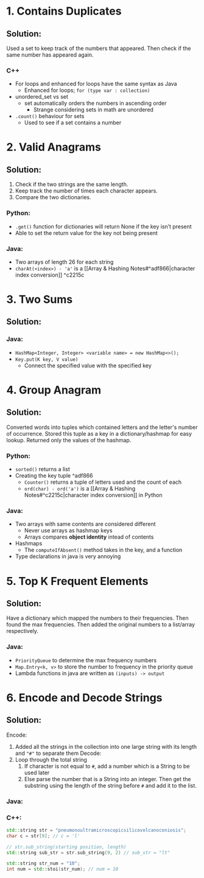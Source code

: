 # 1. Contains Duplicates
## Solution: 
Used a set to keep track of the numbers that appeared. Then check if the same number has appeared again.  

### C++
-	For loops and enhanced for loops have the same syntax as Java
	-	Enhanced for loops; `for (type var : collection)`
-	unordered_set vs set
    - set automatically orders the numbers in ascending order
        - Strange considering sets in math are unordered 
-	`.count()` behaviour for sets
    - Used to see if a set contains a number 


# 2. Valid Anagrams
## Solution: 
1. Check if the two strings are the same length. 
2. Keep track the number of times each character appears. 
3. Compare the two dictionaries. 

### Python: 
- `.get()` function for dictionaries will return None if the key isn’t present
-	Able to set the return value for the key not being present
### Java: 
- Two arrays of length 26 for each string 
- `charAt(<index>) - 'a'` is a [[Array & Hashing Notes#^adf866|character index conversion]] ^c2215c


# 3. Two Sums
## Solution: 

### Java: 
-	`HashMap<Integer, Integer> <variable name> = new HashMap<>();`
-	`Key.put(K key, V value)`
    - Connect the specified value with the specified key


# 4. Group Anagram
## Solution: 
Converted words into tuples which contained letters and the letter's number of occurrence. Stored this tuple as a key in a dictionary/hashmap for easy lookup. Returned only the values of the hashmap. 

### Python: 
- `sorted()` returns a list
- Creating the key tuple   ^adf866
    - `Counter()` returns a tuple of letters used and the count of each 
    - `ord(char) - ord('a')` is a [[Array & Hashing Notes#^c2215c|character index conversion]] in Python 
### Java: 
- Two arrays with same contents are considered different 
    - Never use arrays as hashmap keys
    - Arrays compares **object identity** intead of contents 
- Hashmaps
    - The `computeIfAbsent()` method takes in the key, and a function 
- Type declarations in java is very annoying


# 5. Top K Frequent Elements
## Solution: 
Have a dictionary which mapped the numbers to their frequencies. Then found the max frequencies. Then added the original numbers to a list/array respectively.

### Java: 
- `PriorityQueue` to determine the max frequency numbers
- `Map.Entry<k, v>` to store the number to frequency in the priority queue
- Lambda functions in java are written as `(inputs) -> output`


# 6. Encode and Decode Strings 
## Solution: 
Encode: 
1. Added all the strings in the collection into one large string with its length and `"#"` to separate them
Decode: 
2. Loop through the total string
	1. If character is not equal to `#`, add a number which is a String to be used later
	2. Else parse the number that is a String into an integer. Then get the substring using the length of the string before `#` and add it to the list.

### Java: 
### C++: 
``` cpp
std::string str = "pneumonoultramicroscopicsilicovolcanoconiosis";
char c = str[9]; // c = 'l' 

// str.sub_string(starting position, length)
std::string sub_str = str.sub_string(9, 2) // sub_str = "lt"

std::string str_num = "10"; 
int num = std::stoi(str_num); // num = 10 
```
